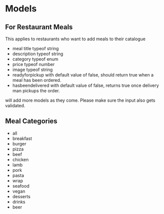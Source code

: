 # Models 

## For Restaurant Meals
This applies to restaurants who want to add meals to their catalogue
- meal title typeof string
- description typeof string
- category typeof enum
- price typeof number
- image typeof string
- readyforpickup with default value of false, should return true when a meal has been ordered.
- hasbeendelivered with default value of false, returns true once delivery man pickups the order.

will add more models as they come.
Please make sure the input also gets validated.

## Meal Categories
- all
- breakfast
- burger
- pizza
- beef
- chicken
- lamb
- pork
- pasta
- wrap
- seafood
- vegan
- desserts
- drinks
- beer


